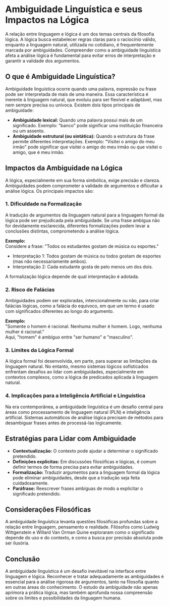 # Ambiguidade Linguística e seus Impactos na Lógica

A relação entre linguagem e lógica é um dos temas centrais da filosofia lógica. A lógica busca estabelecer regras claras para o raciocínio válido, enquanto a linguagem natural, utilizada no cotidiano, é frequentemente marcada por ambiguidades. Compreender como a ambiguidade linguística afeta a análise lógica é fundamental para evitar erros de interpretação e garantir a validade dos argumentos.

## O que é Ambiguidade Linguística?

Ambiguidade linguística ocorre quando uma palavra, expressão ou frase pode ser interpretada de mais de uma maneira. Essa característica é inerente à linguagem natural, que evoluiu para ser flexível e adaptável, mas nem sempre precisa ou unívoca. Existem dois tipos principais de ambiguidade:

- **Ambiguidade lexical:** Quando uma palavra possui mais de um significado. Exemplo: "banco" pode significar uma instituição financeira ou um assento.
- **Ambiguidade estrutural (ou sintática):** Quando a estrutura da frase permite diferentes interpretações. Exemplo: "Visitei o amigo do meu irmão" pode significar que visitei o amigo do meu irmão ou que visitei o amigo, que é meu irmão.

## Impactos da Ambiguidade na Lógica

A lógica, especialmente em sua forma simbólica, exige precisão e clareza. Ambiguidades podem comprometer a validade de argumentos e dificultar a análise lógica. Os principais impactos são:

### 1. Dificuldade na Formalização

A tradução de argumentos da linguagem natural para a linguagem formal da lógica pode ser prejudicada pela ambiguidade. Se uma frase ambígua não for devidamente esclarecida, diferentes formalizações podem levar a conclusões distintas, comprometendo a análise lógica.

**Exemplo:**  
Considere a frase: "Todos os estudantes gostam de música ou esportes."  
- Interpretação 1: Todos gostam de música ou todos gostam de esportes (mas não necessariamente ambos).
- Interpretação 2: Cada estudante gosta de pelo menos um dos dois.

A formalização lógica depende de qual interpretação é adotada.

### 2. Risco de Falácias

Ambiguidades podem ser exploradas, intencionalmente ou não, para criar falácias lógicas, como a falácia do equívoco, em que um termo é usado com significados diferentes ao longo do argumento.

**Exemplo:**  
"Somente o homem é racional. Nenhuma mulher é homem. Logo, nenhuma mulher é racional."  
Aqui, "homem" é ambíguo entre "ser humano" e "masculino".

### 3. Limites da Lógica Formal

A lógica formal foi desenvolvida, em parte, para superar as limitações da linguagem natural. No entanto, mesmo sistemas lógicos sofisticados enfrentam desafios ao lidar com ambiguidades, especialmente em contextos complexos, como a lógica de predicados aplicada à linguagem natural.

### 4. Implicações para a Inteligência Artificial e Linguística

Na era contemporânea, a ambiguidade linguística é um desafio central para áreas como processamento de linguagem natural (PLN) e inteligência artificial. Sistemas automáticos de análise lógica precisam de métodos para desambiguar frases antes de processá-las logicamente.

## Estratégias para Lidar com Ambiguidade

- **Contextualização:** O contexto pode ajudar a determinar o significado pretendido.
- **Definições explícitas:** Em discussões filosóficas e lógicas, é comum definir termos de forma precisa para evitar ambiguidades.
- **Formalização:** Traduzir argumentos para a linguagem formal da lógica pode eliminar ambiguidades, desde que a tradução seja feita cuidadosamente.
- **Paráfrase:** Reescrever frases ambíguas de modo a explicitar o significado pretendido.

## Considerações Filosóficas

A ambiguidade linguística levanta questões filosóficas profundas sobre a relação entre linguagem, pensamento e realidade. Filósofos como Ludwig Wittgenstein e Willard Van Orman Quine exploraram como o significado depende do uso e do contexto, e como a busca por precisão absoluta pode ser ilusória.

## Conclusão

A ambiguidade linguística é um desafio inevitável na interface entre linguagem e lógica. Reconhecer e tratar adequadamente as ambiguidades é essencial para a análise rigorosa de argumentos, tanto na filosofia quanto em outras áreas do conhecimento. O estudo da ambiguidade não apenas aprimora a prática lógica, mas também aprofunda nossa compreensão sobre os limites e possibilidades da linguagem humana.